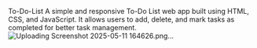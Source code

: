 To-Do-List
A simple and responsive To-Do List web app built using HTML, CSS, and JavaScript. It allows users to add, delete, and mark tasks as completed for better task management.
![Uploading Screenshot 2025-05-11 164626.png…]()
